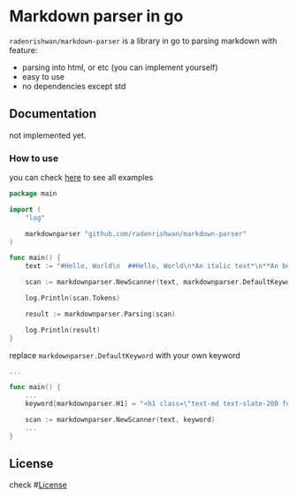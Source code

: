 # Markdown parser in go

`radenrishwan/markdown-parser` is a library in go to parsing markdown with feature:
- parsing into html, or etc (you can implement yourself)
- easy to use
- no dependencies except std

## Documentation

not implemented yet.

### How to use
you can check [here](https://github.com/radenrishwan/markdown-parser/tree/master/example) to see all examples

```go
package main

import (
	"log"

	markdownparser "github.com/radenrishwan/markdown-parser"
)

func main() {
	text := "#Hello, World\n  ##Hello, World\n*An italic text*\n**An bold text**"

	scan := markdownparser.NewScanner(text, markdownparser.DefaultKeyword)

	log.Println(scan.Tokens)

	result := markdownparser.Parsing(scan)

	log.Println(result)
}
```

replace `markdownparser.DefaultKeyword` with your own keyword

```go
...

func main() {
    ...
	keyword[markdownparser.H1] = "<h1 class=\"text-md text-slate-200 font-semibold\""

	scan := markdownparser.NewScanner(text, keyword)
    ...
}
```

## License
check #[License](https://github.com/radenrishwan/markdown-parser/blob/master/LICENSE)
